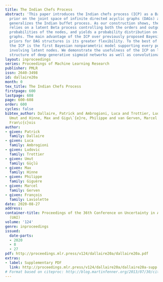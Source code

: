 ```yaml
---
title: The Indian Chefs Process
abstract: 'This paper introduces the Indian chefs process (ICP) as a Bayesian nonparametric
  prior on the joint space of infinite directed acyclic graphs (DAGs) and orders that
  generalizes the Indian buffet process. As our construction shows, the proposed distribution
  relies on a latent Beta process controlling both the orders and outgoing connection
  probabilities of the nodes, and yields a probability distribution on sparse infinite
  graphs. The main advantage of the ICP over previously proposed Bayesian nonparametric
  priors for DAG structures is its greater flexibility. To the best of our knowledge,
  the ICP is the first Bayesian nonparametric model supporting every possible DAG
  involving latent nodes. We demonstrate the usefulness of the ICP on learning the
  structure of deep generative sigmoid networks as well as convolutional neural networks.   '
layout: inproceedings
series: Proceedings of Machine Learning Research
publisher: PMLR
issn: 2640-3498
id: dallaire20a
month: 0
tex_title: The Indian Chefs Process
firstpage: 600
lastpage: 608
page: 600-608
order: 600
cycles: false
bibtex_author: Dallaire, Patrick and Ambrogioni, Luca and Trottier, Ludovic and G\"{u}\c{c}l\"{u},
  Umut and Hinne, Max and Gigu\`{e}re, Philippe and van Gerven, Marcel and Laviolette,
  Fran\c{c}ois
author:
- given: Patrick
  family: Dallaire
- given: Luca
  family: Ambrogioni
- given: Ludovic
  family: Trottier
- given: Umut
  family: Güçlü
- given: Max
  family: Hinne
- given: Philippe
  family: Giguère
- given: Marcel
  family: Gerven
- given: François
  family: Laviolette
date: 2020-08-27
address: 
container-title: Proceedings of the 36th Conference on Uncertainty in Artificial Intelligence
  (UAI)
volume: '124'
genre: inproceedings
issued:
  date-parts:
  - 2020
  - 8
  - 27
pdf: http://proceedings.mlr.press/v124/dallaire20a/dallaire20a.pdf
extras:
- label: Supplementary PDF
  link: http://proceedings.mlr.press/v124/dallaire20a/dallaire20a-supp.pdf
# Format based on citeproc: http://blog.martinfenner.org/2013/07/30/citeproc-yaml-for-bibliographies/
---
```

